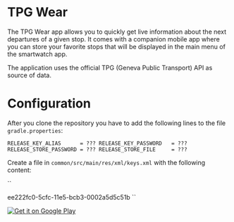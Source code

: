 # TPG Wear

The TPG Wear app allows you to quickly get live information about the next departures of a given stop. It comes with a companion mobile app where you can store your favorite stops that will be displayed in the main menu of the smartwatch app.

The application uses the official TPG (Geneva Public Transport) API as source of data.

# Configuration

After you clone the repository you have to add the following lines to the file `gradle.properties`:

``
RELEASE_KEY_ALIAS      = ???
RELEASE_KEY_PASSWORD   = ???
RELEASE_STORE_PASSWORD = ???
RELEASE_STORE_FILE     = ???
``

Create a file in `common/src/main/res/xml/keys.xml` with the following content:

``
<?xml version="1.0" encoding="utf-8"?>
<resources>
    <string name="app_key">ee222fc0-5cfc-11e5-bcb3-0002a5d5c51b</string>
</resources>
``

[![Get it on Google Play](http://mauriciotogneri.com/images/badge.png)](https://play.google.com/store/apps/details?id=com.mauriciotogneri.tpgwear)